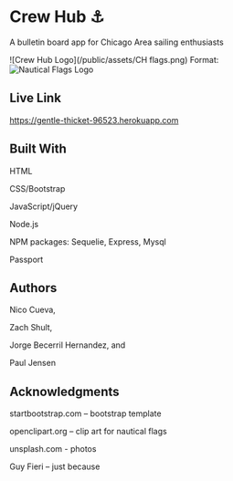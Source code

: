 # Crew Hub :anchor:

A bulletin board app for Chicago Area sailing enthusiasts

![Crew Hub Logo](/public/assets/CH flags.png)
Format: ![Nautical Flags Logo](https://github.com/project2105/CrewHub/blob/master/public/assets/CH%20flags.png)

## Live Link 

https://gentle-thicket-96523.herokuapp.com


## Built With

HTML

CSS/Bootstrap

JavaScript/jQuery

Node.js

NPM packages:
	Sequelie, Express, Mysql
	
Passport


## Authors

Nico Cueva,

Zach Shult,

Jorge Becerril Hernandez, and

Paul Jensen


## Acknowledgments

startbootstrap.com – bootstrap template

openclipart.org – clip art for nautical flags

unsplash.com - photos

Guy Fieri – just because
